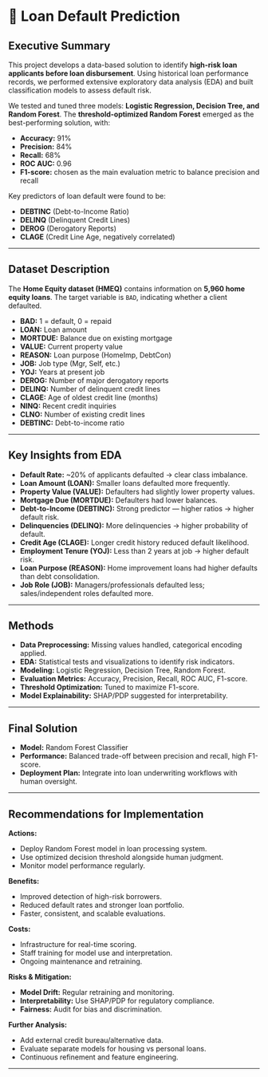 # 🏦 Loan Default Prediction

##  Executive Summary
This project develops a data-based solution to identify **high-risk loan applicants before loan disbursement**. Using historical loan performance records, we performed extensive exploratory data analysis (EDA) and built classification models to assess default risk.  

We tested and tuned three models: **Logistic Regression, Decision Tree, and Random Forest**. The **threshold-optimized Random Forest** emerged as the best-performing solution, with:

- **Accuracy:** 91%  
- **Precision:** 84%  
- **Recall:** 68%  
- **ROC AUC:** 0.96  
- **F1-score:** chosen as the main evaluation metric to balance precision and recall  

Key predictors of loan default were found to be:  
- **DEBTINC** (Debt-to-Income Ratio)  
- **DELINQ** (Delinquent Credit Lines)  
- **DEROG** (Derogatory Reports)  
- **CLAGE** (Credit Line Age, negatively correlated)  

---

##  Dataset Description
The **Home Equity dataset (HMEQ)** contains information on **5,960 home equity loans**. The target variable is `BAD`, indicating whether a client defaulted.  

- **BAD:** 1 = default, 0 = repaid  
- **LOAN:** Loan amount  
- **MORTDUE:** Balance due on existing mortgage  
- **VALUE:** Current property value  
- **REASON:** Loan purpose (HomeImp, DebtCon)  
- **JOB:** Job type (Mgr, Self, etc.)  
- **YOJ:** Years at present job  
- **DEROG:** Number of major derogatory reports  
- **DELINQ:** Number of delinquent credit lines  
- **CLAGE:** Age of oldest credit line (months)  
- **NINQ:** Recent credit inquiries  
- **CLNO:** Number of existing credit lines  
- **DEBTINC:** Debt-to-income ratio  

---

##  Key Insights from EDA
- **Default Rate:** ~20% of applicants defaulted → clear class imbalance.  
- **Loan Amount (LOAN):** Smaller loans defaulted more frequently.  
- **Property Value (VALUE):** Defaulters had slightly lower property values.  
- **Mortgage Due (MORTDUE):** Defaulters had lower balances.  
- **Debt-to-Income (DEBTINC):** Strong predictor — higher ratios → higher default risk.  
- **Delinquencies (DELINQ):** More delinquencies → higher probability of default.  
- **Credit Age (CLAGE):** Longer credit history reduced default likelihood.  
- **Employment Tenure (YOJ):** Less than 2 years at job → higher default risk.  
- **Loan Purpose (REASON):** Home improvement loans had higher defaults than debt consolidation.  
- **Job Role (JOB):** Managers/professionals defaulted less; sales/independent roles defaulted more.  

---

##  Methods
- **Data Preprocessing:** Missing values handled, categorical encoding applied.  
- **EDA:** Statistical tests and visualizations to identify risk indicators.  
- **Modeling:** Logistic Regression, Decision Tree, Random Forest.  
- **Evaluation Metrics:** Accuracy, Precision, Recall, ROC AUC, F1-score.  
- **Threshold Optimization:** Tuned to maximize F1-score.  
- **Model Explainability:** SHAP/PDP suggested for interpretability.  

---

##  Final Solution
- **Model:** Random Forest Classifier  
- **Performance:** Balanced trade-off between precision and recall, high F1-score.  
- **Deployment Plan:** Integrate into loan underwriting workflows with human oversight.  

---

##  Recommendations for Implementation
**Actions:**
- Deploy Random Forest model in loan processing system.  
- Use optimized decision threshold alongside human judgment.  
- Monitor model performance regularly.  

**Benefits:**
- Improved detection of high-risk borrowers.  
- Reduced default rates and stronger loan portfolio.  
- Faster, consistent, and scalable evaluations.  

**Costs:**
- Infrastructure for real-time scoring.  
- Staff training for model use and interpretation.  
- Ongoing maintenance and retraining.  

**Risks & Mitigation:**
- **Model Drift:** Regular retraining and monitoring.  
- **Interpretability:** Use SHAP/PDP for regulatory compliance.  
- **Fairness:** Audit for bias and discrimination.  

**Further Analysis:**
- Add external credit bureau/alternative data.  
- Evaluate separate models for housing vs personal loans.  
- Continuous refinement and feature engineering.  

---
